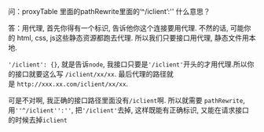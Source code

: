 问：proxyTable 里面的pathRewrite里面的‘^/iclient’:'' 什么意思？

答：用代理, 首先你得有一个标识, 告诉他你这个连接要用代理. 不然的话, 可能你的 html, css, js这些静态资源都跑去代理. 所以我们只要接口用代理, 静态文件用本地.

`'/iclient': {}`, 就是告诉`node`, 我接口只要是`'/iclient'`开头的才用代理.所以你的接口就要这么写 `/iclient/xx/xx`. 最后代理的路径就是 `http://xxx.xx.com/iclient/xx/xx`.

可是不对啊, 我正确的接口路径里面没有`/iclient`啊. 所以就需要 `pathRewrite`,用`''^/iclient'':''`, 把`'/iclient'`去掉, 这样既能有正确标识, 又能在请求接口的时候去掉`iclient`

